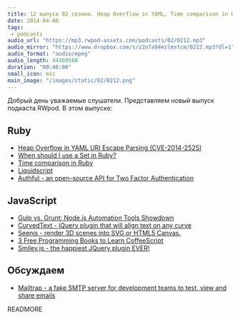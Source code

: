 ```yaml
---
title: 12 выпуск 02 сезона. Heap Overflow in YAML, Time comparison in Ruby, Gulp vs. Grunt, Seenjs и прочее
date: 2014-04-06
tags:
 - podcasts
audio_url: "https://mp3.rwpod-assets.com/podcasts/02/0212.mp3"
audio_mirror: "https://www.dropbox.com/s/z2n7a94ezlmstcm/0212.mp3?dl=1"
audio_format: "audio/mpeg"
audio_length: 44309568
duration: "00:46:06"
small_icon: mic
main_image: "/images/static/02/0212.png"
---
```


Добрый день уважаемые слушатели. Представляем новый выпуск подкаста RWpod. В этом выпуске:

## Ruby

 - [Heap Overflow in YAML URI Escape Parsing (CVE-2014-2525)](https://www.ruby-lang.org/en/news/2014/03/29/heap-overflow-in-yaml-uri-escape-parsing-cve-2014-2525/)
 - [When should I use a Set in Ruby?](http://blog.8thcolor.com/en/2014/04/when-should-i-use-a-set-in-ruby/)
 - [Time comparison in Ruby](http://railsware.com/blog/2014/04/01/time-comparison-in-ruby/)
 - [Liquidscript](https://liquidscript.io/)
 - [Authful - an open-source API for Two Factor Authentication](http://authful.com/)

## JavaScript

 - [Gulp vs. Grunt: Node.js Automation Tools Showdown](http://www.oomphinc.com/blog/2014-03/gulp-vs-grunt-node-js-automation-tools-showdown/)
 - [CurvedText - jQuery plugin that will align text on any curve](http://www.olivermusebrink.de/beta/curvedtext/)
 - [Seenjs - render 3D scenes into SVG or HTML5 Canvas.](http://seenjs.io/)
 - [3 Free Programming Books to Learn CoffeeScript](http://codecondo.com/learn-coffeescript-free-from-books/)
 - [Smiley.js - the happiest JQuery plugin EVER!](http://cloudcannon.com/smileys/)

## Обсуждаем

 - [Mailtrap - a fake SMTP server for development teams to test, view and share emails](https://mailtrap.io/)

READMORE

